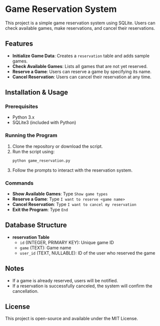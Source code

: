 # Game Reservation System

This project is a simple game reservation system using SQLite. Users can check available games, make reservations, and cancel their reservations.

## Features
- **Initialize Game Data**: Creates a `reservation` table and adds sample games.
- **Check Available Games**: Lists all games that are not yet reserved.
- **Reserve a Game**: Users can reserve a game by specifying its name.
- **Cancel Reservation**: Users can cancel their reservation at any time.

## Installation & Usage

### Prerequisites
- Python 3.x
- SQLite3 (included with Python)

### Running the Program
1. Clone the repository or download the script.
2. Run the script using:
   ```bash
   python game_reservation.py
   ```
3. Follow the prompts to interact with the reservation system.

### Commands
- **Show Available Games**: Type `Show game types`
- **Reserve a Game**: Type `I want to reserve <game name>`
- **Cancel Reservation**: Type `I want to cancel my reservation`
- **Exit the Program**: Type `End`

## Database Structure
- **reservation Table**
  - `id` (INTEGER, PRIMARY KEY): Unique game ID
  - `game` (TEXT): Game name
  - `user_id` (TEXT, NULLABLE): ID of the user who reserved the game

## Notes
- If a game is already reserved, users will be notified.
- If a reservation is successfully canceled, the system will confirm the cancellation.

## License
This project is open-source and available under the MIT License.

